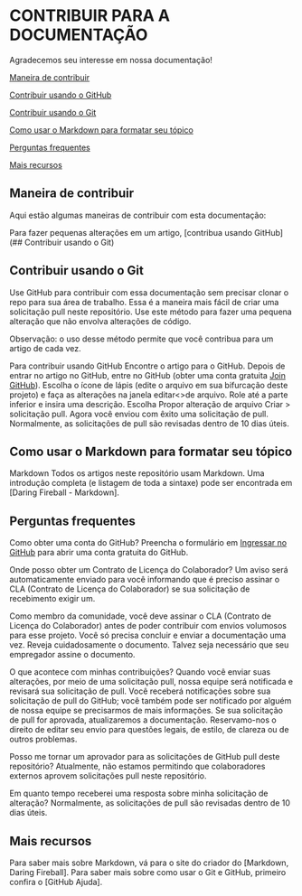 
# CONTRIBUIR PARA A DOCUMENTAÇÃO

Agradecemos seu interesse em nossa documentação!

[Maneira de contribuir](https://github.com/Quimicall/ProjetoPHP/blob/main/contribuindo.md#maneira-de-contribuir)

[Contribuir usando o GitHub](https://github.com/Quimicall/ProjetoPHP/blob/main/contribuindo.md#maneira-de-contribuir)

[Contribuir usando o Git](https://github.com/Quimicall/ProjetoPHP/blob/main/contribuindo.md#maneira-de-contribuir)

[Como usar o Markdown para formatar seu tópico](https://github.com/Quimicall/ProjetoPHP/blob/main/contribuindo.md#maneira-de-contribuir)

[Perguntas frequentes](https://github.com/Quimicall/ProjetoPHP/blob/main/contribuindo.md#maneira-de-contribuir)

[Mais recursos](https://github.com/Quimicall/ProjetoPHP/blob/main/contribuindo.md#maneira-de-contribuir)


## Maneira de contribuir

Aqui estão algumas maneiras de contribuir com esta documentação:

Para fazer pequenas alterações em um artigo, [contribua usando GitHub](## Contribuir usando o Git)
## Contribuir usando o Git

Use GitHub para contribuir com essa documentação sem precisar clonar o repo para sua área de trabalho. Essa é a maneira mais fácil de criar uma solicitação pull neste repositório. Use este método para fazer uma pequena alteração que não envolva alterações de código.

Observação: o uso desse método permite que você contribua para um artigo de cada vez.

Para contribuir usando GitHub
Encontre o artigo para o GitHub.
Depois de entrar no artigo no GitHub, entre no GitHub (obter uma conta gratuita [Join GitHub](https://github.com/join)).
Escolha o ícone de lápis (edite o arquivo em sua bifurcação deste projeto) e faça as alterações na janela editar<>de arquivo.
Role até a parte inferior e insira uma descrição.
Escolha Propor alteração de arquivo Criar > solicitação pull.
Agora você enviou com êxito uma solicitação de pull. Normalmente, as solicitações de pull são revisadas dentro de 10 dias úteis.
## Como usar o Markdown para formatar seu tópico

Markdown
Todos os artigos neste repositório usam Markdown. Uma introdução completa (e listagem de toda a sintaxe) pode ser encontrada em [Daring Fireball - Markdown].
## Perguntas frequentes

Como obter uma conta do GitHub?
Preencha o formulário em [Ingressar no GitHub](https://github.com/join) para abrir uma conta gratuita do GitHub.

Onde posso obter um Contrato de Licença do Colaborador?
Um aviso será automaticamente enviado para você informando que é preciso assinar o CLA (Contrato de Licença do Colaborador) se sua solicitação de recebimento exigir um.

Como membro da comunidade, você deve assinar o CLA (Contrato de Licença do Colaborador) antes de poder contribuir com envios volumosos para esse projeto. Você só precisa concluir e enviar a documentação uma vez. Reveja cuidadosamente o documento. Talvez seja necessário que seu empregador assine o documento.

O que acontece com minhas contribuições?
Quando você enviar suas alterações, por meio de uma solicitação pull, nossa equipe será notificada e revisará sua solicitação de pull. Você receberá notificações sobre sua solicitação de pull do GitHub; você também pode ser notificado por alguém de nossa equipe se precisarmos de mais informações. Se sua solicitação de pull for aprovada, atualizaremos a documentação. Reservamo-nos o direito de editar seu envio para questões legais, de estilo, de clareza ou de outros problemas.

Posso me tornar um aprovador para as solicitações de GitHub pull deste repositório?
Atualmente, não estamos permitindo que colaboradores externos aprovem solicitações pull neste repositório.

Em quanto tempo receberei uma resposta sobre minha solicitação de alteração?
Normalmente, as solicitações de pull são revisadas dentro de 10 dias úteis.
## Mais recursos

Para saber mais sobre Markdown, vá para o site do criador do [Markdown, Daring Fireball].
Para saber mais sobre como usar o Git e GitHub, primeiro confira o [GitHub Ajuda].

